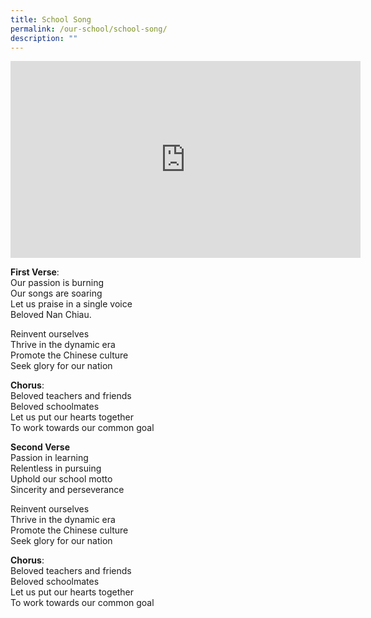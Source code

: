 ```yaml
---
title: School Song
permalink: /our-school/school-song/
description: ""
---
```

<iframe width="560" height="315" src="https://www.youtube.com/embed/lvN-rz7XLNA" title="YouTube video player" frameborder="0" allow="accelerometer; autoplay; clipboard-write; encrypted-media; gyroscope; picture-in-picture" allowfullscreen></iframe>

**First Verse**:  
Our passion is burning  
Our songs are soaring  
Let us praise in a single voice  
Beloved Nan Chiau.

Reinvent ourselves  
Thrive in the dynamic era  
Promote the Chinese culture  
Seek glory for our nation

**Chorus**:  
Beloved teachers and friends  
Beloved schoolmates  
Let us put our hearts together  
To work towards our common goal

**Second Verse**  
Passion in learning  
Relentless in pursuing  
Uphold our school motto  
Sincerity and perseverance

Reinvent ourselves  
Thrive in the dynamic era  
Promote the Chinese culture  
Seek glory for our nation

**Chorus**:  
Beloved teachers and friends  
Beloved schoolmates  
Let us put our hearts together  
To work towards our common goal